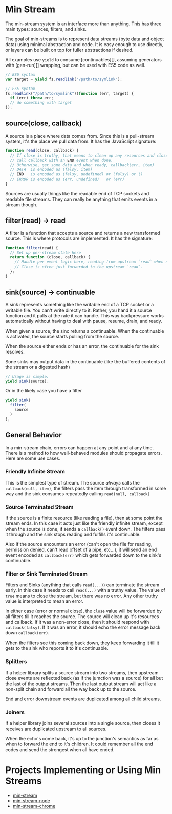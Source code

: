 # Min Stream

The min-stream system is an interface more than anything.  This has three main types: sources, filters, and sinks.

The goal of min-streams is to represent data streams (byte data and object data) using minimal abstraction and code.  It is easy enough to use directly, or layers can be built on top for fuller abstractions if desired.

All examples use `yield` to consume [continuables][], assuming generators with [gen-run][] wrapping, but can be used with ES5 code as well.

```js
// ES6 syntax
var target = yield fs.readlink("/path/to/symlink");

// ES5 syntax
fs.readlink("/path/to/symlink")(function (err, target) {
  if (err) throw err;
  // do something with target
});
```

## source(close, callback)

A source is a place where data comes from.  Since this is a pull-stream system, it's the place we pull data from.  It has the JavaScript signature:

```js
function read(close, callback) {
  // If close is truthy, that means to clean up any resources and close the stream
  // call callback with an END event when done.
  // Otherwise, get some data and when ready, callback(err, item)
  // DATA  is encoded as (falsy, item)
  // END   is encoded as (falsy, undefined) or (falsy) or ()
  // ERROR is encoded as (err, undefined)   or (err)
}
```

Sources are usually things like the readable end of TCP sockets and readable file streams.  They can really be anything that emits events in a stream though.

## filter(read) -> read

A filter is a function that accepts a source and returns a new transformed source.  This is where protocols are implemented.  It has the signature:

```js
function filter(read) {
  // Set up per-stream state here
  return function (close, callback) {
    // Handle per event logic here, reading from upstream `read` when needed.
    // Close is often just forwarded to the upstream `read`.
  };
}
```

## sink(source) -> continuable

A sink represents something like the writable end of a TCP socket or a writable file.  You can't write directly to it.  Rather, you hand it a source function and it pulls at the rate it can handle.  This way backpressure works automatically without having to deal with pause, resume, drain, and ready.

When given a source, the sinc returns a continuable.  When the continuable is activated, the source starts pulling from the source.

When the source either ends or has an error, the continuable for the sink resolves.

Sone sinks may output data in the continuable (like the buffered contents of the stream or a digested hash)

```js
// Usage is simple.
yield sink(source);
```

Or in the likely case you have a filter

```js
yield sink(
  filter(
    source
  )
);
```

## General Behavior

In a min-stream chain, errors can happen at any point and at any time.  There is s method to how well-behaved modules should propagate errors.  Here are some use cases.

### Friendly Infinite Stream

This is the simplest type of stream.  The source *always* calls the `callback(null, item)`, the filters pass the item through transformed in some way and the sink consumes repeatedly calling `read(null, callback)`

### Source Terminated Stream

If the source is a finite resource (like reading a file), then at some point the stream ends.  In this case it acts just like the friendly infinite stream, except when the source is done, it sends a `callback()` event down.  The filters pass it through and the sink stops reading and fulfills it's continuable.

Also if the source encounters an error (can't open the file for reading, permission denied, can't read offset of a pipe, etc...), it will send an end event encoded as `callback(err)` which gets forwarded down to the sink's continuable.

### Filter or Sink Terminated Stream

Filters and Sinks (anything that calls `read(...)`) can terminate the stream early.  In this case it needs to call `read(...)` with a truthy value.  The value of `true` means to close the stream, but there was no error.  Any other truthy value is interpreted to mean an error.

In either case (error or normal close), the `close` value will be forwarded by all filters till it reaches the source.  The source will clean up it's resources and callback.  If it was a non-error close, then it should respond with `callback(falsy)`.  If it was an error, it should echo the error message back down `callback(err)`.

When the filters see this coming back down, they keep forwarding it till it gets to the sink who reports it to it's continuable.

### Splitters

If a helper library splits a source stream into two streams, then upstream close events are reflected back (as if the jumction was a source) for all but the last of the output streams.  Then the last output stream will act like a non-split chain and forward all the way back up to the source.

End and error downstream events are duplicated among all child streams.

### Joiners

If a helper library joins several sources into a single source, then closes it receives are duplicated upstream to all sources.

When the echo's come back, it's up to the junction's semantics as far as when to forward the end to it's children.  It could remember all the end codes and send the strongest when all have ended.

# Projects Implementing or Using Min Streams

 - [min-stream](https://github.com/creationix/min-stream)
 - [min-stream-node](https://github.com/creationix/min-stream-node)
 - [min-stream-chrome](https://github.com/creationix/min-stream-chrome)
